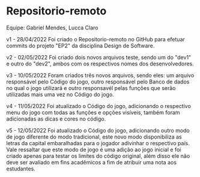 # Repositorio-remoto
Equipe: Gabriel Mendes, Lucca Claro

v1 - 28/04/2022
  Foi criado o Repositorio-remoto no GitHub para efetuar commits do projeto "EP2" da disciplina Design de Software.
  
v2 - 02/05/2022
  Foi criado dois novos arquivos teste, sendo um do "dev1" e outro do "dev2", ambos com os respectivos nomes dos desenvolvedores.

v3 - 10/05/2022
  Foram criados três novos arquivos, sendo eles: um arquivo responsável pelo Código do jogo, outro responsável pelo Banco de dados no qual o jogo utilizará e outro responsavél pelas funções que serão utilizadas mais uma vez no Código do jogo.

v4 - 11/05/2022
  Foi atualizado o Código do jogo, adicionando o respectivo menu do jogo com todas as funções e opções visíveis, também foram adicionadas as dicas e cores no código.

v5 - 12/05/2022
  Foi atualizado o Código do jogo, adicionando outro modo de jogo diferente do modo tradicional, este novo modo disponibiliza as letras da capital embaralhadas para o jogador adivinhar o respectivo país. Vale ressaltar que este modo de jogo é uma adição ao jogo inicial e foi criado apenas para testar os limites do código original, além disso ele não deve ser avaliado em fins acadêmicos a fim de atribuir uma nota aos estudantes.
